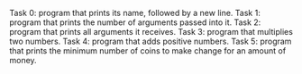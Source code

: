 Task 0: program that prints its name, followed by a new line.
Task 1: program that prints the number of arguments passed into it.
Task 2: program that prints all arguments it receives.
Task 3: program that multiplies two numbers.
Task 4: program that adds positive numbers.
Task 5: program that prints the minimum number of coins to make change for an amount of money.
